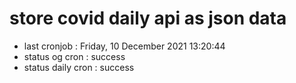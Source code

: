 # store covid daily api as json data

- last cronjob : Friday, 10 December 2021 13:20:44
- status og cron : success
- status daily cron : success
      
      